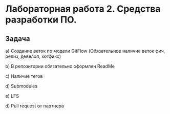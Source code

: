 # Лабораторная работа 2. Средства разработки ПО.

## Задача

a) Создание веток по модели GitFlow  (Обязательное наличие веток фич, релиз, девелоп, хотфикс)

b) В репозитории обязательно оформлен ReadMe

c) Наличие тегов

d) Submodules

e) LFS

d) Pull request от партнера

